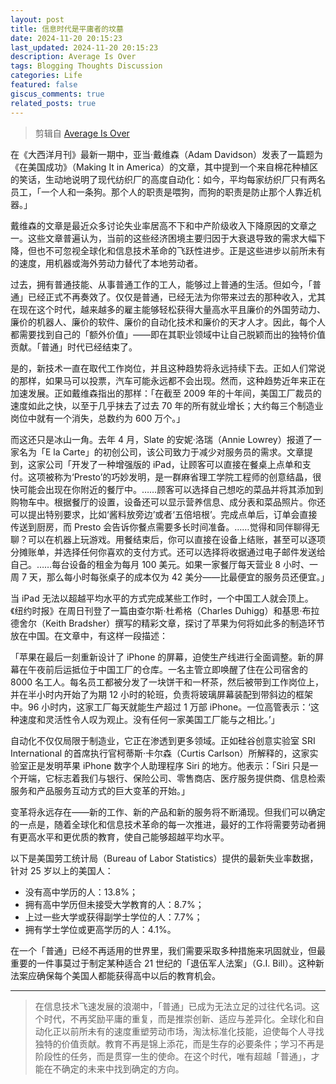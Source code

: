 ```yaml
---
layout: post
title: 信息时代是平庸者的坟墓
date: 2024-11-20 20:15:23
last_updated: 2024-11-20 20:15:23
description: Average Is Over
tags: Blogging Thoughts Discussion
categories: Life
featured: false
giscus_comments: true
related_posts: true
---
```


> 剪辑自 [Average Is Over](https://www.nytimes.com/2012/01/25/opinion/friedman-average-is-over.html)

在《大西洋月刊》最新一期中，亚当·戴维森（Adam Davidson）发表了一篇题为《在美国成功》（Making It in America）的文章，其中提到一个来自棉花种植区的笑话，生动地说明了现代纺织厂的高度自动化：如今，平均每家纺织厂只有两名员工，「一个人和一条狗。那个人的职责是喂狗，而狗的职责是防止那个人靠近机器。」

戴维森的文章是最近众多讨论失业率居高不下和中产阶级收入下降原因的文章之一。这些文章普遍认为，当前的这些经济困境主要归因于大衰退导致的需求大幅下降，但也不可忽视全球化和信息技术革命的飞跃性进步。正是这些进步以前所未有的速度，用机器或海外劳动力替代了本地劳动者。

过去，拥有普通技能、从事普通工作的工人，能够过上普通的生活。但如今，「普通」已经正式不再奏效了。仅仅是普通，已经无法为你带来过去的那种收入，尤其在现在这个时代，越来越多的雇主能够轻松获得大量高水平且廉价的外国劳动力、廉价的机器人、廉价的软件、廉价的自动化技术和廉价的天才人才。因此，每个人都需要找到自己的「额外价值」——即在其职业领域中让自己脱颖而出的独特价值贡献。「普通」时代已经结束了。

是的，新技术一直在取代工作岗位，并且这种趋势将永远持续下去。正如人们常说的那样，如果马可以投票，汽车可能永远都不会出现。然而，这种趋势近年来正在加速发展。正如戴维森指出的那样：「在截至 2009 年的十年间，美国工厂裁员的速度如此之快，以至于几乎抹去了过去 70 年的所有就业增长；大约每三个制造业岗位中就有一个消失，总数约为 600 万个。」

而这还只是冰山一角。去年 4 月，Slate 的安妮·洛瑞（Annie Lowrey）报道了一家名为「E la Carte」的初创公司，该公司致力于减少对服务员的需求。文章提到，这家公司「开发了一种增强版的 iPad，让顾客可以直接在餐桌上点单和支付。这项被称为‘Presto’的巧妙发明，是一群麻省理工学院工程师的创意结晶，很快可能会出现在你附近的餐厅中。……顾客可以选择自己想吃的菜品并将其添加到购物车中。根据餐厅的设置，设备还可以显示营养信息、成分表和菜品照片。你还可以提出特别要求，比如‘酱料放旁边’或者‘五倍培根’。完成点单后，订单会直接传送到厨房，而 Presto 会告诉你餐点需要多长时间准备。……觉得和同伴聊得无聊？可以在机器上玩游戏。用餐结束后，你可以直接在设备上结账，甚至可以逐项分摊账单，并选择任何你喜欢的支付方式。还可以选择将收据通过电子邮件发送给自己。……每台设备的租金为每月 100 美元。如果一家餐厅每天营业 8 小时、一周 7 天，那么每小时每张桌子的成本仅为 42 美分——比最便宜的服务员还便宜。」

当 iPad 无法以超越平均水平的方式完成某些工作时，一个中国工人就会顶上。《纽约时报》在周日刊登了一篇由查尔斯·杜希格（Charles Duhigg）和基思·布拉德舍尔（Keith Bradsher）撰写的精彩文章，探讨了苹果为何将如此多的制造环节放在中国。在文章中，有这样一段描述：

「苹果在最后一刻重新设计了 iPhone 的屏幕，迫使生产线进行全面调整。新的屏幕在午夜前后运抵位于中国工厂的仓库。一名主管立即唤醒了住在公司宿舍的 8000 名工人。每名员工都被分发了一块饼干和一杯茶，然后被带到工作岗位上，并在半小时内开始了为期 12 小时的轮班，负责将玻璃屏幕装配到带斜边的框架中。96 小时内，这家工厂每天就能生产超过 1 万部 iPhone。一位高管表示：‘这种速度和灵活性令人叹为观止。没有任何一家美国工厂能与之相比。’」

自动化不仅仅局限于制造业，它正在渗透到更多领域。正如硅谷创意实验室 SRI International 的首席执行官柯蒂斯·卡尔森（Curtis Carlson）所解释的，这家实验室正是发明苹果 iPhone 数字个人助理程序 Siri 的地方。他表示：「Siri 只是一个开端，它标志着我们与银行、保险公司、零售商店、医疗服务提供商、信息检索服务和产品服务互动方式的巨大变革的开始。」

变革将永远存在——新的工作、新的产品和新的服务将不断涌现。但我们可以确定的一点是，随着全球化和信息技术革命的每一次推进，最好的工作将需要劳动者拥有更高水平和更优质的教育，使自己能够超越平均水平。

以下是美国劳工统计局（Bureau of Labor Statistics）提供的最新失业率数据，针对 25 岁以上的美国人：

- 没有高中学历的人：13.8%；
- 拥有高中学历但未接受大学教育的人：8.7%；
- 上过一些大学或获得副学士学位的人：7.7%；
- 拥有学士学位或更高学历的人：4.1%。

在一个「普通」已经不再适用的世界里，我们需要采取多种措施来巩固就业，但最重要的一件事莫过于制定某种适合 21 世纪的「退伍军人法案」（G.I. Bill）。这种新法案应确保每个美国人都能获得高中以后的教育机会。

---

> 在信息技术飞速发展的浪潮中，「普通」已成为无法立足的过往代名词。这个时代，不再奖励平庸的重复，而是推崇创新、适应与差异化。全球化和自动化正以前所未有的速度重塑劳动市场，淘汰标准化技能，迫使每个人寻找独特的价值贡献。教育不再是锦上添花，而是生存的必要条件；学习不再是阶段性的任务，而是贯穿一生的使命。在这个时代，唯有超越「普通」，才能在不确定的未来中找到确定的方向。
